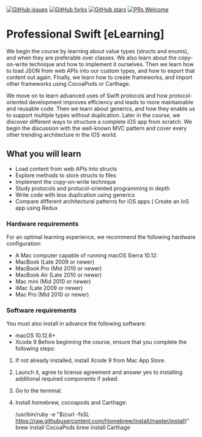 [![GitHub issues](https://img.shields.io/github/issues/TrainingByPackt/Professional-Swift-eLearning.svg)](https://github.com/TrainingByPackt/Professional-Swift-eLearning/issues)
[![GitHub forks](https://img.shields.io/github/forks/TrainingByPackt/Professional-Swift-eLearning.svg)](https://github.com/TrainingByPackt/Professional-Swift-eLearning/network)
[![GitHub stars](https://img.shields.io/github/stars/TrainingByPackt/Professional-Swift-eLearning.svg)](https://github.com/TrainingByPackt/Professional-Swift-eLearning/stargazers)
[![PRs Welcome](https://img.shields.io/badge/PRs-welcome-brightgreen.svg)](https://github.com/TrainingByPackt/Professional-Swift-eLearning/pulls)



# Professional Swift [eLearning]
We begin the course by learning about value types (structs and enums), and when they are preferable over classes. We also learn about the copy-on-write technique and how to implement it ourselves. Then we learn how to load JSON from web APIs into our custom types, and how to export that content out again. Finally, we learn how to create frameworks, and import other frameworks using CocoaPods or Carthage.

We move on to learn advanced uses of Swift protocols and how protocol-oriented development improves efficiency and leads to more maintainable and reusable code. Then we learn about generics, and how they enable us to support multiple types without duplication. Later in the course, we discover different ways to structure a complete iOS app from scratch. We begin the discussion with the well-known MVC pattern and cover every other trending architecture in the iOS world.


## What you will learn
* Load content from web APIs into structs
* Explore methods to store structs to files
* Implement the copy-on-write technique
* Study protocols and protocol-oriented programming in depth
* Write code with less duplication using generics
* Compare different architectural patterns for iOS apps
( Create an IoS app using Redux

### Hardware requirements
For an optimal learning experience, we recommend the following hardware configuration:
* A Mac computer capable of running macOS Sierra 10.12:
* MacBook (Late 2009 or newer)
* MacBook Pro (Mid 2010 or newer)
* MacBook Air (Late 2010 or newer)
* Mac mini (Mid 2010 or newer)
* iMac (Late 2009 or newer)
* Mac Pro (Mid 2010 or newer)

### Software requirements
You must also install in advance the following software:
* macOS 10.12.6+
* Xcode 9
Before beginning the course, ensure that you complete the following steps:
1. If not already installed, install Xcode 9 from Mac App Store. 
2. Launch it, agree to license agreement and answer yes to installing additional required components if asked.
3. Go to the terminal.
4. Install homebrew, cocoapods and Carthage:

   /usr/bin/ruby -e "$(curl -fsSL https://raw.githubusercontent.com/Homebrew/install/master/install)"
   brew install CocoaPods
   brew install Carthage







